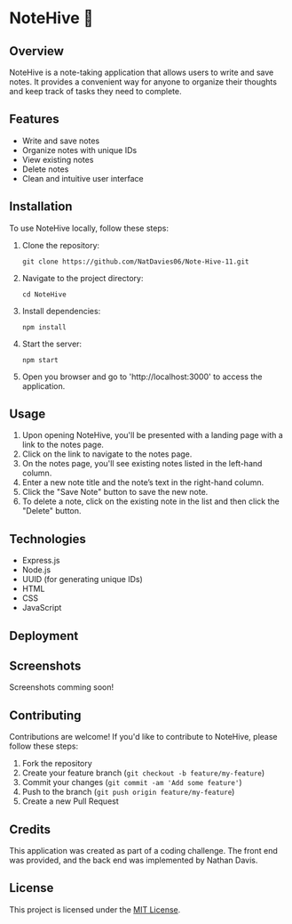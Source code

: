 # NoteHive 🐝
## Overview

NoteHive is a note-taking application that allows users to write and save notes. It provides a convenient way for anyone to organize their thoughts and keep track of tasks they need to complete.

## Features

- Write and save notes
- Organize notes with unique IDs
- View existing notes
- Delete notes
- Clean and intuitive user interface

## Installation

To use NoteHive locally, follow these steps:

1. Clone the repository:

    `git clone https://github.com/NatDavies06/Note-Hive-11.git`

2. Navigate to the project directory:

    `cd NoteHive`

3. Install dependencies:

    `npm install`

4. Start the server:

    `npm start`

5. Open you browser and go to 'http://localhost:3000' to access the application.

## Usage

1. Upon opening NoteHive, you'll be presented with a landing page with a link to the notes page.
2. Click on the link to navigate to the notes page.
3. On the notes page, you'll see existing notes listed in the left-hand column.
4. Enter a new note title and the note’s text in the right-hand column.
5. Click the "Save Note" button to save the new note.
6. To delete a note, click on the existing note in the list and then click the "Delete" button.

## Technologies

- Express.js
- Node.js
- UUID (for generating unique IDs)
- HTML
- CSS
- JavaScript 

## Deployment



## Screenshots

Screenshots comming soon!

## Contributing

Contributions are welcome! If you'd like to contribute to NoteHive, please follow these steps:

1. Fork the repository
2. Create your feature branch (`git checkout -b feature/my-feature`)
3. Commit your changes (`git commit -am 'Add some feature'`)
4. Push to the branch (`git push origin feature/my-feature`)
5. Create a new Pull Request

## Credits

This application was created as part of a coding challenge. The front end was provided, and the back end was implemented by Nathan Davis.

## License

This project is licensed under the [MIT License](LICENSE).

